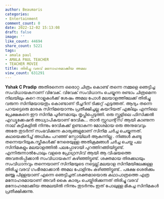 ```yaml
---
author: Beaumaris
categories:
- Entertainment
comment_count: 0
date: 2022-12-02 15:13:08
draft: false
image: ''
like_count: 44694
share_count: 5221
tags:
- amala paul
- AMALA PAUL TEACHER
- TEACHER MOVIE
title: തിരിച്ചു വരവ് മനോഹരമാക്കിയ അമല
view_count: 631291
---
```


**Yshak C Pradip** അതിരനെന്ന ഒരൊറ്റ ചിത്രം കൊണ്ട് തന്നെ നമ്മളെ ഞെട്ടിച്ച സംവിധായകനാണ് വിവേക്. വിവേക് സംവിധാനം ചെയ്യുന്ന രണ്ടാം ചിത്രമെന്ന നിലയിലും കുറെ നാളുകൾക്ക് ശേഷം അമല പോൾ മലയാളത്തിലേക്ക് തിരിച്ചു വരുന്ന സിനിമയായതും കൊണ്ടാണ് ടീച്ചറിന് ടിക്കറ്റ് എടുത്തത്. ആദ്യം തന്നെ പറയട്ടെഒരു മാരക സിനിമയൊന്നും പ്രതീക്ഷിച്ചല്ല കയറിയത് എങ്കിലും എന്നിലെ പ്രേക്ഷകനെ ഈ സിനിമ പൂർണമായും തൃപ്തിപ്പെടുത്തി. ഒരു സ്കൂളിലെ ഫിസിക്കൽ എഡ്യൂക്കേഷൻ അധ്യാപികയാണ് ദേവിക... താൻ സ്റ്റുഡന്റ്‌സ് ആയി കാണുന്ന നാല് കുട്ടികളിൽ നിന്നും ദേവികക്ക് ഉണ്ടാകുന്ന മോശമായ ഒരു അനുഭവവും അതേ തുടർന്ന് സംഭവിക്കുന്ന കാര്യങ്ങളുമാണ് സിനിമ ചർച്ച ചെയ്യുന്നത്. കഥയെക്കുറിച്ച് അധികം പറഞ്ഞ് സ്പോയിലർ ആകുന്നില്ല . നിങ്ങൾ കണ്ടു തന്നെയറിയുക.സ്ത്രീകൾക്ക് നേരെയുള്ള അതിക്രമങ്ങൾ ചർച്ച ചെയ്ത പല സിനിമകളും മലയാളത്തിൽ പലപ്പോഴായി പുറത്തിറങ്ങിയിട്ടുണ്ട്. എന്നിരുന്നാൽപോലും വളരെ പ്രോഗ്രസിവ് ആയി ആ വിഷയത്തെ അവതരിപ്പിക്കാൻ സംവിധായകന് കഴിഞ്ഞിട്ടുണ്ട്‌. ശക്തമായ തിരക്കഥയും സംവിധാനവും തന്നെയാണ് സിനിമയുടെ നട്ടെല്ല്.മലയാള സിനിമയിലേക്കുള്ള തിരിച്ചു വരവ് ഗംഭീരമാക്കാൻ അമല പോളിനും കഴിഞ്ഞിട്ടുണ്ട്.. പക്ഷേ ശെരിക്കും മഞ്ജു പിള്ളയാണ് എന്നെ ഞെട്ടിച്ചത്.ശക്തമായൊരു കഥാപാത്രത്തെ എത്ര മനോഹരമായാണ് അവർ കൈ കാര്യം ചെയ്തിരിക്കുന്നത് തിരിച്ചു വരവ് മനോഹരമാക്കിയ അമലയിൽ നിന്നും തുടർന്നും ഇത് പോലുള്ള മികച്ച സിനിമകൾ പ്രതീക്ഷിക്കുന്നു.